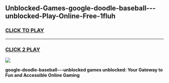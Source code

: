 
## Unblocked-Games-google-doodle-baseball---unblocked-Play-Online-Free-1fluh
<h3>
<a href="https://premium76.site?title=google-doodle-baseball---unblocked&ref=26A">CLICK TO PLAY</a></h3>
<hr>

<h3>
<a href="https://premium76.site?title=google-doodle-baseball---unblocked&ref=26A">CLICK 2 PLAY</a>
  
</h3>

<a href="https://premium76.site?title=google-doodle-baseball---unblocked&ref=26A"><img src="https://clearcache.store/games.png"></a>


**google-doodle-baseball---unblocked games unblocked: Your Gateway to Fun and Accessible Online Gaming**
